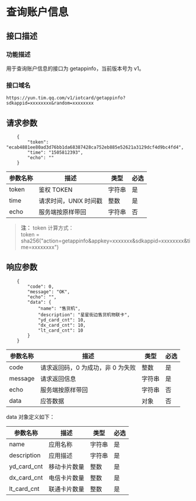 # 查询账户信息
## 接口描述
### 功能描述
用于查询账户信息的接口为 getappinfo，当前版本号为 v1。

### 接口域名

`https://yun.tim.qq.com/v1/iotcard/getappinfo?sdkappid=xxxxxxxx&random=xxxxxxxx`


## 请求参数

```
	{
	    "token": "ecab4881ee80ad3d76bb1da68387428ca752eb885e52621a3129dcf4d9bc4fd4",
	    "time": "1505812393",
	    "echo": ""
	}
```

|参数名称|描述|类型|必选|
|-----|-----|-----|-----|
|token|鉴权 TOKEN|字符串|是|
|time|请求时间，UNIX 时间戳|整数|是|
|echo|服务端按原样带回|字符串|否|

> **注：**
token 计算方式：  
token = sha256("action=getappinfo&appkey=xxxxxxx&sdkappid=xxxxxxxx&time=xxxxxxxx")

## 响应参数

```
    {
        "code": 0,
        "message": "OK",
        "echo": "",
        "data": {
            "name": "售货机",
            "description": "星星街边售货机物联卡",
            "yd_card_cnt": 10,
            "dx_card_cnt": 10,
            "lt_card_cnt": 10
        }
    }
```

|参数名称|描述|类型|必选|
|-----|-----|-----|-----|
|code|请求返回码，0 为成功，非 0 为失败|整数|是|
|message|请求返回信息|字符串|是|
|echo|服务端按原样带回|字符串|否|
|data|应答数据|对象|否|

data 对象定义如下：

|参数名称|描述|类型|必选|
|-----|-----|-----|-----|
|name|应用名称|字符串|是|
|description|应用描述|字符串|是|
|yd_card_cnt|移动卡片数量|整数|是|
|dx_card_cnt|电信卡片数量|整数|是|
|lt_card_cnt|联通卡片数量|整数|是|





